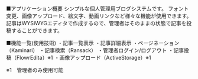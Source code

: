 ■アプリケーション概要
シンプルな個人管理用ブログシステムです。
フォント変更、画像アップロード、絵文字、動画リンクなど様々な機能が使用できます。
記事はWYSIWYGエディタで作成するので、管理者はそのままの状態で記事を投稿することができます。

■機能一覧(使用技術)
・記事一覧表示
・記事詳細表示
・ページネーション（Kaminari）
・記事検索（Ransack）
・管理者ログイン/ログアウト
・記事投稿（FlowrEdita）※1
・画像アップロード（ActiveStorage）※1

※1　管理者のみ使用可能
